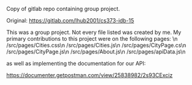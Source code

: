 Copy of gitlab repo containing group project.

Original: https://gitlab.com/lhub2001/cs373-idb-15

This was a group project. Not every file listed was created by me. My primary contributions to this project were on the following pages: \n
/src/pages/Cities.css\n
/src/pages/Cities.js\n
/src/pages/CityPage.cs\n
/src/pages/CityPage.js\n
/src/pages/About.js\n
/src/pages/apiData.js\n

as well as implementing the documentation for our API:

https://documenter.getpostman.com/view/25838982/2s93CExciz
